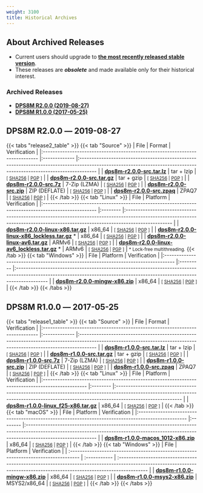 ```yaml
---
weight: 3100
title: Historical Archives
---
```

<!-- SPDX-License-Identifier: ICU -->
<!-- Copyright (c) 2022 The DPS8M Development Team -->
## About Archived Releases

* Current users should upgrade to [**the most recently released stable version**](..).
* These releases are ***obsolete*** and made available only for their historical interest.

### Archived Releases

* [**DPS8M R2.0.0 (2019-08-27)**](#dps8m-r200--2019-08-27)
* [**DPS8M R1.0.0 (2017-05-25)**](#dps8m-r100--2017-05-25)

## DPS8M R2.0.0 ― 2019-08-27

{{< tabs "release2_table" >}}
{{< tab "Source" >}}
| File                                                                         | Format        | Verification                                                                                                                                                        |
|:---------------------------------------------------------------------------- |:------------- |:------------------------------------------------------------------------------------------------------------------------------------------------------------------- |
| [**dps8m-r2.0.0-src.tar.lz**](/dps8m-archive/R2.0.0/dps8m-r2.0.0-src.tar.lz) | tar + lzip    | <small>\[&nbsp;[SHA256](/dps8m-archive/R2.0.0/dps8m-r2.0.0-src.tar.lz.sha256)&nbsp;\|&nbsp;[PGP](/dps8m-archive/R2.0.0/dps8m-r2.0.0-src.tar.lz.asc)&nbsp;\]</small> |
| [**dps8m-r2.0.0-src.tar.gz**](/dps8m-archive/R2.0.0/dps8m-r2.0.0-src.tar.gz) | tar + gzip    | <small>\[&nbsp;[SHA256](/dps8m-archive/R2.0.0/dps8m-r2.0.0-src.tar.gz.sha256)&nbsp;\|&nbsp;[PGP](/dps8m-archive/R2.0.0/dps8m-r2.0.0-src.tar.gz.asc)&nbsp;\]</small> |
| [**dps8m-r2.0.0-src.7z**](/dps8m-archive/R2.0.0/dps8m-r2.0.0-src.7z)         | 7-Zip (LZMA)  | <small>\[&nbsp;[SHA256](/dps8m-archive/R2.0.0/dps8m-r2.0.0-src.7z.sha256)&nbsp;\|&nbsp;[PGP](/dps8m-archive/R2.0.0/dps8m-r2.0.0-src.7z.asc)&nbsp;\]</small>         |
| [**dps8m-r2.0.0-src.zip**](/dps8m-archive/R2.0.0/dps8m-r2.0.0-src.zip)       | ZIP (DEFLATE) | <small>\[&nbsp;[SHA256](/dps8m-archive/R2.0.0/dps8m-r2.0.0-src.zip.sha256)&nbsp;\|&nbsp;[PGP](/dps8m-archive/R2.0.0/dps8m-r2.0.0-src.zip.asc)&nbsp;\]</small>       |
| [**dps8m-r2.0.0-src.zpaq**](/dps8m-archive/R2.0.0/dps8m-r2.0.0-src.zpaq)     | ZPAQ7         | <small>\[&nbsp;[SHA256](/dps8m-archive/R2.0.0/dps8m-r2.0.0-src.zpaq.sha256)&nbsp;\|&nbsp;[PGP](/dps8m-archive/R2.0.0/dps8m-r2.0.0-src.zpaq.asc)&nbsp;\]</small>     |
{{< /tab >}}
{{< tab "Linux" >}}
| File                                                                                                 | Platform | Verification                                                                                                                                                                    |
|:---------------------------------------------------------------------------------------------------- |:-------- |:------------------------------------------------------------------------------------------------------------------------------------------------------------------------------- |
| [**dps8m-r2.0.0-linux-x86.tar.gz**](/dps8m-archive/R2.0.0/dps8m-r2.0.0-linux-x86.tar.gz)             | x86_64   | <small>\[&nbsp;[SHA256](/dps8m-archive/R2.0.0/dps8m-r2.0.0-linux-x86.tar.gz.sha256)&nbsp;\|&nbsp;[PGP](/dps8m-archive/R2.0.0/dps8m-r2.0.0-linux-x86.tar.gz.asc)&nbsp;\]</small> |
| [**dps8m-r2.0.0-linux-x86_lockless.tar.gz**](/dps8m-archive/R2.0.0/dps8m-r2.0.0-linux-x86_lockless.tar.gz) \* | x86_64   | <small>\[&nbsp;[SHA256](/dps8m-archive/R2.0.0/dps8m-r2.0.0-linux-x86_lockless.tar.gz.sha256)&nbsp;\|&nbsp;[PGP](/dps8m-archive/R2.0.0/dps8m-r2.0.0-linux-x86_lockless.tar.gz.asc)&nbsp;\]</small> |
| [**dps8m-r2.0.0-linux-av6.tar.gz**](/dps8m-archive/R2.0.0/dps8m-r2.0.0-linux-av6.tar.gz)             | ARMv6    | <small>\[&nbsp;[SHA256](/dps8m-archive/R2.0.0/dps8m-r2.0.0-linux-av6.tar.gz.sha256)&nbsp;\|&nbsp;[PGP](/dps8m-archive/R2.0.0/dps8m-r2.0.0-linux-av6.tar.gz.asc)&nbsp;\]</small> |
| [**dps8m-r2.0.0-linux-av6_lockless.tar.gz**](/dps8m-archive/R2.0.0/dps8m-r2.0.0-linux-av6_lockless.tar.gz) \* | ARMv6    | <small>\[&nbsp;[SHA256](/dps8m-archive/R2.0.0/dps8m-r2.0.0-linux-av6_lockless.tar.gz.sha256)&nbsp;\|&nbsp;[PGP](/dps8m-archive/R2.0.0/dps8m-r2.0.0-linux-av6_lockless.tar.gz.asc)&nbsp;\]</small> |
<small>\* Lock-free multithreading.</small>
{{< /tab >}}
{{< tab "Windows" >}}
| File                                                                               | Platform  | Verification                                                                                                                                                              |
|:---------------------------------------------------------------------------------- |:--------- |:------------------------------------------------------------------------------------------------------------------------------------------------------------------------- |
| [**dps8m-r2.0.0-mingw-x86.zip**](/dps8m-archive/R2.0.0/dps8m-r2.0.0-mingw-x86.zip) | x86_64    | <small>\[&nbsp;[SHA256](/dps8m-archive/R2.0.0/dps8m-r2.0.0-mingw-x86.zip.sha256)&nbsp;\|&nbsp;[PGP](/dps8m-archive/R2.0.0/dps8m-r2.0.0-mingw-x86.zip.asc)&nbsp;\]</small> |
{{< /tab >}}
{{< /tabs >}}

## DPS8M R1.0.0 ― 2017-05-25

{{< tabs "release1_table" >}}
{{< tab "Source" >}}
| File                                                                         | Format        | Verification                                                                                                                                                        |
|:---------------------------------------------------------------------------- |:------------- |:------------------------------------------------------------------------------------------------------------------------------------------------------------------- |
| [**dps8m-r1.0.0-src.tar.lz**](/dps8m-archive/R1.0.0/dps8m-r1.0.0-src.tar.lz) | tar + lzip    | <small>\[&nbsp;[SHA256](/dps8m-archive/R1.0.0/dps8m-r1.0.0-src.tar.lz.sha256)&nbsp;\|&nbsp;[PGP](/dps8m-archive/R1.0.0/dps8m-r1.0.0-src.tar.lz.asc)&nbsp;\]</small> |
| [**dps8m-r1.0.0-src.tar.gz**](/dps8m-archive/R1.0.0/dps8m-r1.0.0-src.tar.gz) | tar + gzip    | <small>\[&nbsp;[SHA256](/dps8m-archive/R1.0.0/dps8m-r1.0.0-src.tar.gz.sha256)&nbsp;\|&nbsp;[PGP](/dps8m-archive/R1.0.0/dps8m-r1.0.0-src.tar.gz.asc)&nbsp;\]</small> |
| [**dps8m-r1.0.0-src.7z**](/dps8m-archive/R1.0.0/dps8m-r1.0.0-src.7z)         | 7-Zip (LZMA)  | <small>\[&nbsp;[SHA256](/dps8m-archive/R1.0.0/dps8m-r1.0.0-src.7z.sha256)&nbsp;\|&nbsp;[PGP](/dps8m-archive/R1.0.0/dps8m-r1.0.0-src.7z.asc)&nbsp;\]</small>         |
| [**dps8m-r1.0.0-src.zip**](/dps8m-archive/R1.0.0/dps8m-r1.0.0-src.zip)       | ZIP (DEFLATE) | <small>\[&nbsp;[SHA256](/dps8m-archive/R1.0.0/dps8m-r1.0.0-src.zip.sha256)&nbsp;\|&nbsp;[PGP](/dps8m-archive/R1.0.0/dps8m-r1.0.0-src.zip.asc)&nbsp;\]</small>       |
| [**dps8m-r1.0.0-src.zpaq**](/dps8m-archive/R1.0.0/dps8m-r1.0.0-src.zpaq)     | ZPAQ7         | <small>\[&nbsp;[SHA256](/dps8m-archive/R1.0.0/dps8m-r1.0.0-src.zpaq.sha256)&nbsp;\|&nbsp;[PGP](/dps8m-archive/R1.0.0/dps8m-r1.0.0-src.zpaq.asc)&nbsp;\]</small>     |
{{< /tab >}}
{{< tab "Linux" >}}
| File                                                                                             | Platform | Verification                                                                                                                                                                            |
|:------------------------------------------------------------------------------------------------ |:-------- |:--------------------------------------------------------------------------------------------------------------------------------------------------------------------------------------- |
| [**dps8m-r1.0.0-linux_f25-x86.tar.gz**](/dps8m-archive/R1.0.0/dps8m-r1.0.0-linux_f25-x86.tar.gz) | x86_64   | <small>\[&nbsp;[SHA256](/dps8m-archive/R1.0.0/dps8m-r1.0.0-linux_f25-x86.tar.gz.sha256)&nbsp;\|&nbsp;[PGP](/dps8m-archive/R1.0.0/dps8m-r1.0.0-linux_f25-x86.tar.gz.asc)&nbsp;\]</small> |
{{< /tab >}}
{{< tab "macOS" >}}
| File                                                                                               | Platform | Verification                                                                                                                                                                              |
|:-------------------------------------------------------------------------------------------------- |:-------- |:----------------------------------------------------------------------------------------------------------------------------------------------------------------------------------------- |
| [**dps8m-r1.0.0-macos_1012-x86.zip**](/dps8m-archive/R1.0.0/dps8m-r1.0.0-macos_1012-x86.zip) | x86_64   | <small>\[&nbsp;[SHA256](/dps8m-archive/R1.0.0/dps8m-r1.0.0-macos_1012-x86.zip.sha256)&nbsp;\|&nbsp;[PGP](/dps8m-archive/R1.0.0/dps8m-r1.0.0-macos_1012-x86.zip.asc)&nbsp;\]</small> |
{{< /tab >}}
{{< tab "Windows" >}}
| File                                                                                | Platform     | Verification                                                                                                                                                              |
| :---------------------------------------------------------------------------------- | :----------- | :------------------------------------------------------------------------------------------------------------------------------------------------------------------------ |
| [**dps8m-r1.0.0-mingw-x86.zip**](/dps8m-archive/R1.0.0/dps8m-r1.0.0-mingw-x86.zip)  | x86_64       | <small>\[&nbsp;[SHA256](/dps8m-archive/R1.0.0/dps8m-r1.0.0-mingw-x86.zip.sha256)&nbsp;\|&nbsp;[PGP](/dps8m-archive/R1.0.0/dps8m-r1.0.0-mingw-x86.zip.asc)&nbsp;\]</small> |
| [**dps8m-r1.0.0-msys2-x86.zip**](/dps8m-archive/R1.0.0/dps8m-r1.0.0-msys2-x86.zip)  | MSYS2/x86_64 | <small>\[&nbsp;[SHA256](/dps8m-archive/R1.0.0/dps8m-r1.0.0-msys2-x86.zip.sha256)&nbsp;\|&nbsp;[PGP](/dps8m-archive/R1.0.0/dps8m-r1.0.0-msys2-x86.zip.asc)&nbsp;\]</small> |
{{< /tab >}}
{{< /tabs >}}
